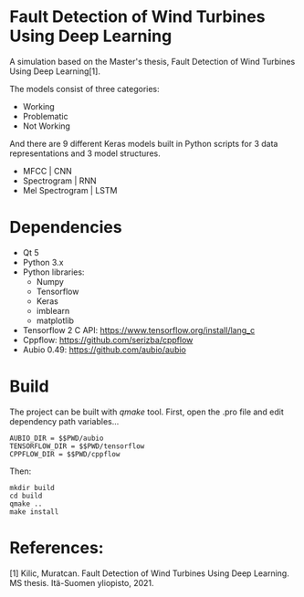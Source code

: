 # Fault Detection of Wind Turbines Using Deep Learning
A simulation based on the Master's thesis, Fault Detection of Wind Turbines Using Deep Learning[1]. 

The models consist of three categories:
- Working
- Problematic
- Not Working

And there are 9 different Keras models built in Python scripts for 3 data representations and 3 model structures.
- MFCC            |       CNN
- Spectrogram     |       RNN
- Mel Spectrogram |       LSTM

# Dependencies

- Qt 5
- Python 3.x
- Python libraries:
  - Numpy
  - Tensorflow
  - Keras
  - imblearn
  - matplotlib
- Tensorflow 2 C API: https://www.tensorflow.org/install/lang_c
- Cppflow: https://github.com/serizba/cppflow
- Aubio 0.49: https://github.com/aubio/aubio

# Build

The project can be built with *qmake* tool. First, open the .pro file and edit dependency path variables...

```
AUBIO_DIR = $$PWD/aubio
TENSORFLOW_DIR = $$PWD/tensorflow
CPPFLOW_DIR = $$PWD/cppflow

```

Then:

```
mkdir build
cd build
qmake ..
make install
```

# References:

[1] Kilic, Muratcan. Fault Detection of Wind Turbines Using Deep Learning. MS thesis. Itä-Suomen yliopisto, 2021.
